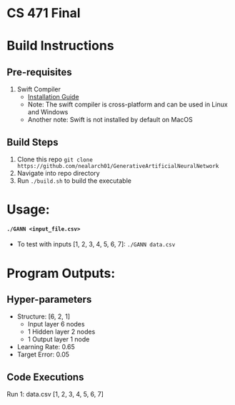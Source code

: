 # CS 471 Final


# Build Instructions
## Pre-requisites
1. Swift Compiler
   - [Installation Guide](https://www.swift.org/getting-started/)
   - Note: The swift compiler is cross-platform and can be used in Linux and Windows
   - Another note: Swift is not installed by default on MacOS

## Build Steps
1. Clone this repo `git clone https://github.com/nealarch01/GenerativeArtificialNeuralNetwork`
2. Navigate into repo directory
3. Run `./build.sh` to build the executable

# Usage:
#### `./GANN <input_file.csv>`
- To test with inputs [1, 2, 3, 4, 5, 6, 7]: `./GANN data.csv`

# Program Outputs:
## Hyper-parameters
- Structure: [6, 2, 1]
  - Input layer 6 nodes
  - 1 Hidden layer 2 nodes
  - 1 Output layer 1 node
- Learning Rate: 0.65
- Target Error: 0.05

## Code Executions
Run 1: data.csv [1, 2, 3, 4, 5, 6, 7]
